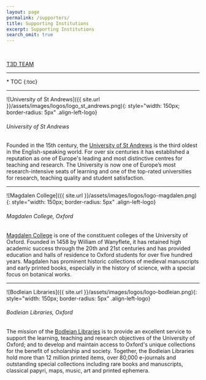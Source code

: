 ```yaml
---
layout: page
permalink: /supporters/
title: Supporting Institutions
excerpt: Supporting Institutions
search_omit: true
---
```

<a name="supporterstoc"></a>
<br>
<div class="btn-container">
<div class="center" markdown="0"><a href="{{ site.url }}/team" class="btn2">T3D TEAM</a></div>
<!--<div class="right" markdown="0"><a href="{{ site.url }}/authors" class="btn2" >T3D CONTRIBUTORS</a></div>-->
<!--this syntax won't make your html code appear-->
</div>

<hr>
* TOC
{:toc}

---

<a name="st_andrews"></a>

![University of St Andrews]({{ site.url }}/assets/images/logos/logo_st_andrews.png){: style="width: 150px; border-radius: 5px" .align-left-logo}
###### University of St Andrews
Founded in the 15th century, the [University of St Andrews](https://www.st-andrews.ac.uk/arthistory/) is the third oldest in the English-speaking world. For over six centuries it has established a reputation as one of Europe's leading and most distinctive centres for teaching and research. The University is now one of Europe’s most research-intensive seats of learning and one of the top-rated universities for research, teaching quality and student satisfaction.

---

<a name="magdalen"></a>

![Magdalen College]({{ site.url }}/assets/images/logos/logo-magdalen.png){: style="width: 150px; border-radius: 5px" .align-left-logo}
###### Magdalen College, Oxford
[Magdalen College](http://www.magd.ox.ac.uk) is one of the constituent colleges of the University of Oxford. Founded in 1458 by William of Wanyflete, it has retained high academic success through the 20th and 21st centuries and has provided education and halls of residence to Oxford students for over five hundred years. Magdalen has prominent historic collections of medieval manuscripts and early printed books, especially in the history of science, with a special focus on botanical works.

---

<a name="bodleian"></a>

![Bodleian Libraries]({{ site.url }}/assets/images/logos/logo-bodleian.png){: style="width: 150px; border-radius: 5px" .align-left-logo}
###### Bodleian Libraries, Oxford
The mission of the [Bodleian Libraries](http://www.bodleian.ox.ac.uk) is to provide an excellent service to support the learning, teaching and research objectives of the University of Oxford; and to develop and maintain access to Oxford's unique collections for the benefit of scholarship and society. Together, the Bodleian Libraries hold more than 12 million printed items, over 80,000 e-journals and outstanding special collections including rare books and manuscripts, classical papyri, maps, music, art and printed ephemera.
